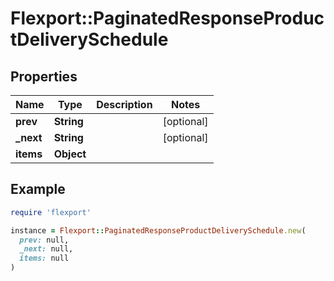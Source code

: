 # Flexport::PaginatedResponseProductDeliverySchedule

## Properties

| Name | Type | Description | Notes |
| ---- | ---- | ----------- | ----- |
| **prev** | **String** |  | [optional] |
| **_next** | **String** |  | [optional] |
| **items** | **Object** |  |  |

## Example

```ruby
require 'flexport'

instance = Flexport::PaginatedResponseProductDeliverySchedule.new(
  prev: null,
  _next: null,
  items: null
)
```

